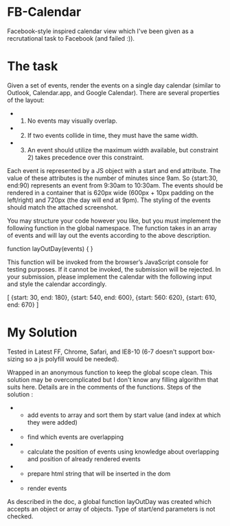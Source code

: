 FB-Calendar
===========

Facebook-style inspired calendar view which I've been given as a recrutational task to Facebook (and failed :)).


The task
========

Given a set of events, render the events on a single day calendar (similar to Outlook, Calendar.app, and Google Calendar). There are several properties of the layout:

* 1) No events may visually overlap.
* 2) If two events collide in time, they must have the same width.
* 3) An event should utilize the maximum width available, but constraint 2) takes precedence over this constraint.

Each event is represented by a JS object with a start and end attribute. The value of these attributes is the number of minutes since 9am. So {start:30, end:90) represents an event from 9:30am to 10:30am. The events should be rendered in a container that is 620px wide (600px + 10px padding on the left/right) and 720px (the day will end at 9pm). The styling of the events should match the attached screenshot.

You may structure your code however you like, but you must implement the following function in the global namespace. The function takes in an array of events and will lay out the events according to the above description.

function layOutDay(events) {
}

This function will be invoked from the browser’s JavaScript console for testing purposes. If it cannot be invoked, the submission will be rejected. In your submission, please implement the calendar with the following input and style the calendar accordingly.

[ {start: 30, end: 180}, {start: 540, end: 600}, {start: 560: 620}, {start: 610, end: 670} ]


My Solution
===========

Tested in Latest FF, Chrome, Safari, and IE8-10 (6-7 doesn't support box-sizing so a js
polyfill would be needed).

Wrapped in an anonymous function to keep the global scope clean. This solution may be overcomplicated but I don't
know any filling algorithm that suits here. Details are in the comments of the functions. Steps of the solution :

* - add events to array and sort them by start value (and index at which they were added)
* - find which events are overlapping
* - calculate the position of events using knowledge about overlapping and position of already rendered events
* - prepare html string that will be inserted in the dom
* - render events

As described in the doc, a global function layOutDay was created which accepts an object or array of objects. Type of
start/end parameters is not checked.
